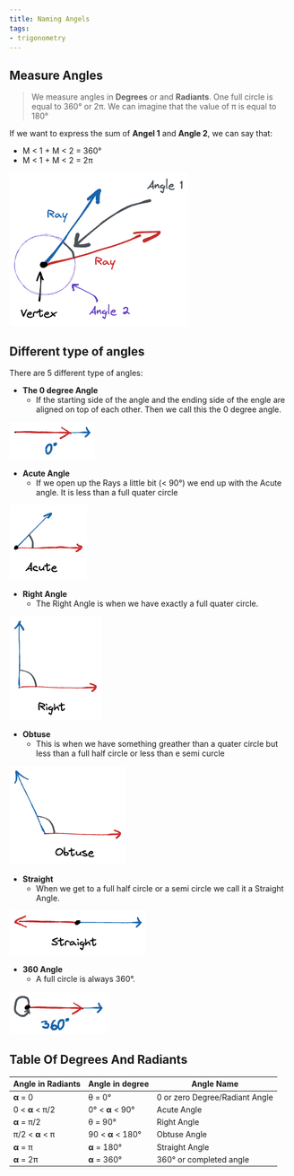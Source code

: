 ```yaml
---
title: Naming Angels
tags:
- trigonometry
---
```


## Measure Angles
> We measure angles in **Degrees** or and **Radiants**. One full circle is equal to 360° or 2π. We can imagine that the value of π is equal to 180°


If we want to express the sum of **Angel 1** and **Angle 2**, we can say that:

* M < 1 + M < 2 = 360°
* M < 1 + M < 2 = 2π

![Angles](notes/assets/trigonometry/angles.png)

## Different type of angles
There are 5 different type of angles:
* **The 0 degree Angle**
	* If the starting side of the angle and the ending side of the engle are aligned on top of each other. Then we call this the 0 degree angle.

![Angles](notes/assets/trigonometry/0-degree.png)

* **Acute Angle**
	* If we open up the Rays a little bit (< 90°) we end up with the Acute angle. It is less than a full quater circle

![Angles](notes/assets/trigonometry/acute-angle.png)

* **Right Angle**
	* The Right Angle is when we have exactly a full quater circle.

![Angles](notes/assets/trigonometry/right-angle.png)

* **Obtuse**
	* This is when we have something greather than a quater circle but less than a full half circle or less than e semi curcle


![Angles](notes/assets/trigonometry/obtuse-angle.png)

* **Straight**
	* When we get to a full half circle or a semi circle we call it a Straight Angle.

![Angles](notes/assets/trigonometry/straight-angle.png)

*  **360 Angle**
	* A full circle is always 360°. 

![Angles](notes/assets/trigonometry/360-angle.png)

## Table Of Degrees And Radiants


| Angle in Radiants | Angle in degree |  Angle Name |
| ----------------- | ----------------| ----------- |
| **α** = 0 | θ = 0° | 0 or zero Degree/Radiant Angle |
| 0 < **α** < π/2 | 0° < **α** < 90° | Acute Angle |
| **α** = π/2| θ = 90° | Right Angle |
| π/2 < **α** < π | 90 < **α** < 180° | Obtuse Angle |
| **α** = π | **α** = 180° | Straight Angle |
| **α** = 2π | **α** = 360° | 360° or completed angle |


